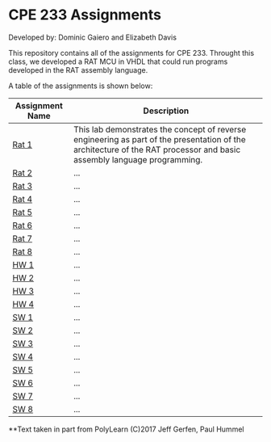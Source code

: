 # CPE 233 Assignments

Developed by: Dominic Gaiero and Elizabeth Davis

This repository contains all of the assignments for CPE 233. Throught this class, we developed a RAT MCU in VHDL that could run programs developed in the RAT assembly language.

A table of the assignments is shown below:

Assignment Name | Description
--- | ---
[Rat 1](RAT_1) | This lab demonstrates the concept of reverse engineering as part of the presentation of the architecture of the RAT processor and basic assembly language programming.
[Rat 2](RAT_2) | ...
[Rat 3](RAT_3) | ...
[Rat 4](RAT_4) | ...
[Rat 5](RAT_5) | ...
[Rat 6](RAT_6) | ...
[Rat 7](RAT_7) | ...
[Rat 8](RAT_8) | ...
[HW 1](HW_1) | ...
[HW 2](HW_2) | ...
[HW 3](HW_3) | ...
[HW 4](HW_4) | ...
[SW 1](SW_1) | ...
[SW 2](SW_2) | ...
[SW 3](SW_3) | ...
[SW 4](SW_4) | ...
[SW 5](SW_5) | ...
[SW 6](SW_6) | ...
[SW 7](SW_7) | ...
[SW 8](SW_8) | ...

**Text taken in part from PolyLearn (C)2017 Jeff Gerfen, Paul Hummel